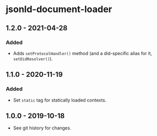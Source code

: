 # jsonld-document-loader

## 1.2.0 - 2021-04-28

### Added
- Adds `setProtocolHandler()` method (and a did-specific alias for it, 
  `setDidResolver()`).

## 1.1.0 - 2020-11-19

### Added
- Set `static` tag for statically loaded contexts.

## 1.0.0 - 2019-10-18

- See git history for changes.
